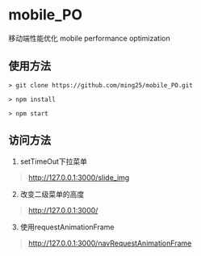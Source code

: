 # mobile_PO
移动端性能优化 mobile performance optimization

## 使用方法
```
> git clone https://github.com/ming25/mobile_PO.git

> npm install

> npm start
```

## 访问方法
1. setTimeOut下拉菜单  
> http://127.0.0.1:3000/slide_img

2. 改变二级菜单的高度  
> http://127.0.0.1:3000/

3. 使用requestAnimationFrame  
> http://127.0.0.1:3000/navRequestAnimationFrame  
